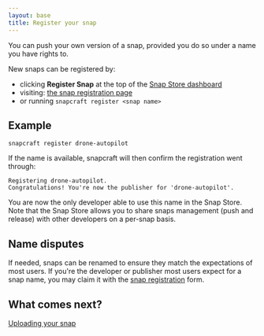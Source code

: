 ```yaml
---
layout: base
title: Register your snap
---
```


You can push your own version of a snap, provided you do so under a name you have rights to.

New snaps can be registered by:

* clicking **Register Snap** at the top of the [Snap Store dashboard](https://dashboard.snapcraft.io)
* visiting: [the snap registration page](https://dashboard.snapcraft.io/snaps/register)
* or running `snapcraft register <snap name>`

## Example

```
snapcraft register drone-autopilot
```

If the name is available, snapcraft will then confirm the registration went through:

```
Registering drone-autopilot.
Congratulations! You're now the publisher for 'drone-autopilot'.
```

You are now the only developer able to use this name in the Snap Store. Note that the Snap Store allows you to share snaps management (push and release) with other developers on a per-snap basis.

## Name disputes

If needed, snaps can be renamed to ensure they match the expectations of most users. If you're the developer or publisher most users expect for a snap name, you may claim it with the [snap registration](https://dashboard.snapcraft.io/snaps/register) form.

## What comes next?

[Uploading your snap](upload)
